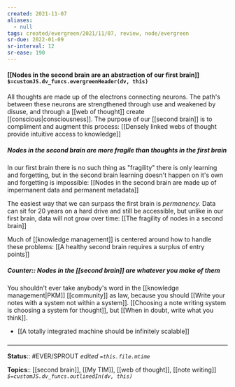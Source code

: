 ```yaml
---
created: 2021-11-07 
aliases:
  - null
tags: created/evergreen/2021/11/07, review, node/evergreen
sr-due: 2022-01-09
sr-interval: 12
sr-ease: 190
---
```


#### [[Nodes in the second brain are an abstraction of our first brain]] `$=customJS.dv_funcs.evergreenHeader(dv, this)`

All thoughts are made up of the electrons connecting neurons. The path's between these neurons are strengthened through use and weakened by disuse, and through a [[web of thought]] create [[conscious|consciousness]]. The purpose of our [[second brain]] is to compliment and augment this process:
[[Densely linked webs of thought provide intuitive access to knowledge]]

##### Nodes in the second brain are more fragile than thoughts in the first brain

In our first brain there is no such thing as "fragility" there is only learning and forgetting, but in the second brain learning doesn't happen on it's own and forgetting is impossible:
[[Nodes in the second brain are made up of impermanent data and permanent metadata]]

The easiest way that we can surpass the first brain is *permanency.* Data can sit for 20 years on a hard drive and still be accessible, but unlike in our first brain, data will not grow over time:
[[The fragility of nodes in a second brain]]

Much of [[knowledge management]] is centered around how to handle these problems: [[A healthy second brain requires a surplus of entry points]]

##### Counter:: Nodes in the [[second brain]] are whatever you make of them

You shouldn't ever take anybody's word in the [[knowledge management|PKM]] [[community]] as law, because you should [[Write your notes with a system not within a system]]. [[Choosing a note writing system is choosing a system for thought]], but [[When in doubt, write what you think]].

- [[A totally integrated machine should be infinitely scalable]]
### <hr class="footnote"/>

**Status**:: #EVER/SPROUT
*edited `=this.file.mtime`*

**Topics**:: [[second brain]], [[My TIM]], [[web of thought]], [[note writing]]
*`$=customJS.dv_funcs.outlinedIn(dv, this)`*
